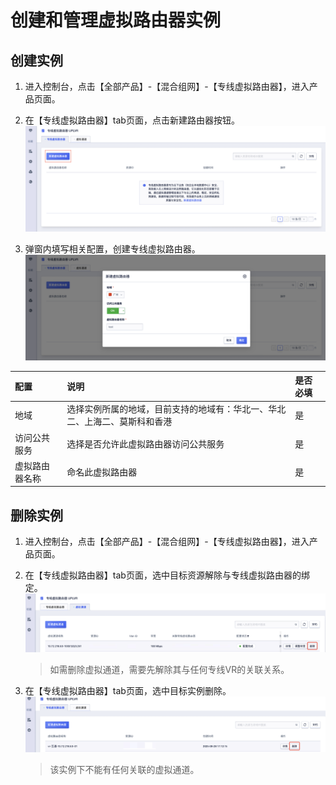 # 创建和管理虚拟路由器实例
## 创建实例

1. 进入控制台，点击【全部产品】-【混合组网】-【专线虚拟路由器】，进入产品页面。
2. 在【专线虚拟路由器】tab页面，点击新建路由器按钮。
![](/images/VR1.png)

3. 弹窗内填写相关配置，创建专线虚拟路由器。
![](/images/VR2.png)

| 配置       | 说明                                                         | 是否必填 |
| :--------- | :----------------------------------------------------------- | :------- |
| 地域       | 选择实例所属的地域，目前支持的地域有：华北一、华北二、上海二、莫斯科和香港      | 是       |
| 访问公共服务   | 选择是否允许此虚拟路由器访问公共服务 | 是       |
| 虚拟路由器名称    | 命名此虚拟路由器                                            | 是       |


## 删除实例

1. 进入控制台，点击【全部产品】-【混合组网】-【专线虚拟路由器】，进入产品页面。
2. 在【专线虚拟路由器】tab页面，选中目标资源解除与专线虚拟路由器的绑定。
![](/images/VR5.png)
   > 如需删除虚拟通道，需要先解除其与任何专线VR的关联关系。

3. 在【专线虚拟路由器】tab页面，选中目标实例删除。
![](/images/VR6.png)
   > 该实例下不能有任何关联的虚拟通道。

